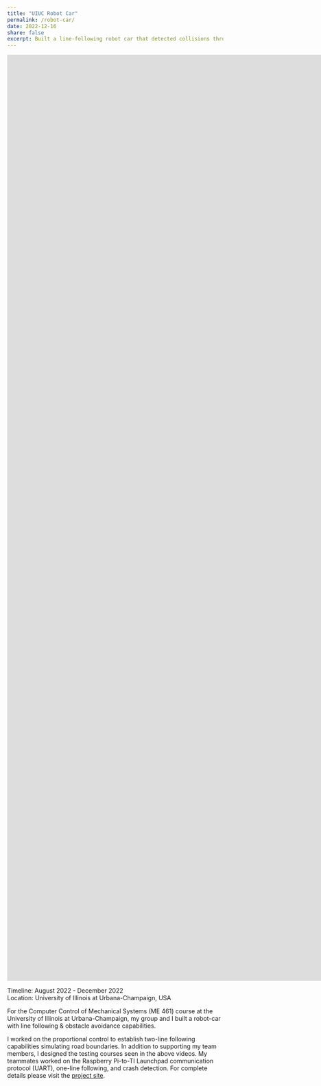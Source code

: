 ```yaml
---
title: "UIUC Robot Car"
permalink: /robot-car/
date: 2022-12-16
share: false
excerpt: Built a line-following robot car that detected collisions through its IMU
---
```


<iframe width="1920" height="1080" src="https://www.youtube.com/embed/FdAZ-2gmHb4?si=05t31EB4_tNBXkOE" title="YouTube video player" frameborder="0" allow="accelerometer; autoplay; clipboard-write; encrypted-media; gyroscope; picture-in-picture; web-share" referrerpolicy="strict-origin-when-cross-origin" allowfullscreen></iframe>

<iframe width="1920" height="1080" src="https://www.youtube.com/embed/HqiDRQQiqhc?si=LQpckZ4SlTuoqAwk" title="YouTube video player" frameborder="0" allow="accelerometer; autoplay; clipboard-write; encrypted-media; gyroscope; picture-in-picture; web-share" referrerpolicy="strict-origin-when-cross-origin" allowfullscreen></iframe>

Timeline: August 2022 - December 2022<br>
Location: University of Illinois at Urbana-Champaign, USA

For the Computer Control of Mechanical Systems (ME 461) course at the University of Illinois at Urbana-Champaign, my group and I built a robot-car with line following & obstacle avoidance capabilities.

I worked on the proportional control to establish two-line following capabilities simulating road boundaries. In addition to supporting my team members, I designed the testing courses seen in the above videos. My teammates worked on the Raspberry Pi-to-TI Launchpad communication protocol (UART), one-line following, and crash detection. For complete details please visit the ​[project site](https://www.hackster.io/500730/line-following-robot-with-crash-detection-34002b).